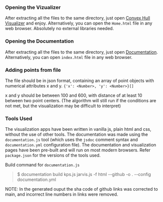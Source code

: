 ### Opening the Vizualizer
After extracting all the files to the same directory, just open [Convex Hull Visualizer](./Home.html) and enjoy. Alternatively, you can open the `Home.html` file in any web browser. Absolutely no external libraries needed.

### Opening the Documentation
After extracting all the files to the same directory, just open [Documentation](./index.html). Alternatively, you can open `index.html` file in any web browser.

### Adding points from file
The file should be in json format, containing an array of point objects with numerical attributes x and y.  `{'x': <Number>, 'y': <Number>}[]`

x and y should be between 100 and 600, with distance of at least 10 between two point centers. (The algorithm will still run if the conditions are not met, but the visualization may be difficult to interpret)

### Tools Used
The visualization apps have been written in vanilla js, plain html and css, without the use of other tools. The documentation was made using the `documentation.js` tool (which uses the `jsdoc` comment syntax and `documentation.yml` configuration file). The documentation and visualization pages have been pre-built and will run on most modern browsers. Refer `package.json` for the versions of the tools used. 

Build command for `documentation.js`

> $ documentation build kps.js jarvis.js -f html --github -o . --config documentation.yml

NOTE: In the generated ouput the sha code of github links was corrected to main, and incorrect line numbers in links were removed.